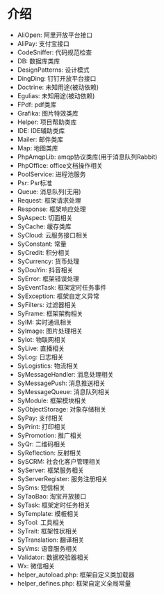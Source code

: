 # 介绍
- AliOpen: 阿里开放平台接口
- AliPay: 支付宝接口
- CodeSniffer: 代码规范检查
- DB: 数据库类库
- DesignPatterns: 设计模式
- DingDing: 钉钉开放平台接口
- Doctrine: 未知用途(被动依赖)
- Egulias: 未知用途(被动依赖)
- FPdf: pdf类库
- Grafika: 图片特效类库
- Helper: 项目帮助类库
- IDE: IDE辅助类库
- Mailer: 邮件类库
- Map: 地图类库
- PhpAmqpLib: amqp协议类库(用于消息队列Rabbit)
- PhpOffice: office文档操作相关
- PoolService: 进程池服务
- Psr: Psr标准
- Queue: 消息队列(无用)
- Request: 框架请求处理
- Response: 框架响应处理
- SyAspect: 切面相关
- SyCache: 缓存类库
- SyCloud: 云服务接口相关
- SyConstant: 常量
- SyCredit: 积分相关
- SyCurrency: 货币处理
- SyDouYin: 抖音相关
- SyError: 框架错误处理
- SyEventTask: 框架定时任务事件
- SyException: 框架自定义异常
- SyFilters: 过滤器相关
- SyFrame: 框架架构相关
- SyIM: 实时通讯相关
- SyImage: 图片处理相关
- SyIot: 物联网相关
- SyLive: 直播相关
- SyLog: 日志相关
- SyLogistics: 物流相关
- SyMessageHandler: 消息处理相关
- SyMessagePush: 消息推送相关
- SyMessageQueue: 消息队列相关
- SyModule: 框架模块相关
- SyObjectStorage: 对象存储相关
- SyPay: 支付相关
- SyPrint: 打印相关
- SyPromotion: 推广相关
- SyQr: 二维码相关
- SyReflection: 反射相关
- SySCRM: 社会化客户管理相关
- SyServer: 框架服务相关
- SyServerRegister: 服务注册相关
- SySms: 短信相关
- SyTaoBao: 淘宝开放接口
- SyTask: 框架定时任务相关
- SyTemplate: 模板相关
- SyTool: 工具相关
- SyTrait: 框架性状相关
- SyTranslation: 翻译相关
- SyVms: 语音服务相关
- Validator: 数据校验器相关
- Wx: 微信相关
- helper_autoload.php: 框架自定义类加载器
- helper_defines.php: 框架自定义全局常量